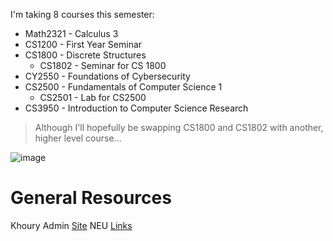 I'm taking 8 courses this semester:
- Math2321 - Calculus 3
- CS1200 - First Year Seminar
- CS1800 - Discrete Structures
  - CS1802 - Seminar for CS 1800 
- CY2550 - Foundations of Cybersecurity
- CS2500 - Fundamentals of Computer Science 1
  - CS2501 - Lab for CS2500  
- CS3950 - Introduction to Computer Science Research

> Although I'll hopefully be swapping CS1800 and CS1802 with another, higher level course...

![image](https://user-images.githubusercontent.com/39607713/149609878-3a1e0a35-8f00-438e-a2b6-add36cefe24a.png)

# General Resources
Khoury Admin [Site](https://admin.khoury.northeastern.edu/teaching/officehourslogin/)
NEU [Links](https://neulinks.vercel.app/)
